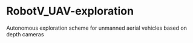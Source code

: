 # RobotV_UAV-exploration
Autonomous exploration scheme for unmanned aerial vehicles based on depth cameras
